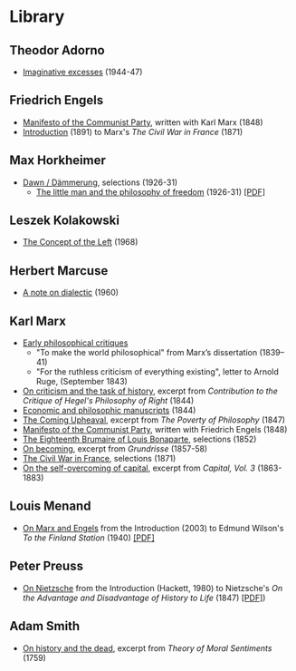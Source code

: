 # Library

## Theodor Adorno
- [Imaginative excesses](/library/adorno/adorno-1947-imaginative-excesses.pdf) (1944-47)

## Friedrich Engels
- [Manifesto of the Communist Party](/library/marx/marx-engels-1848-communist-manifesto.pdf), written with Karl Marx (1848)
- [Introduction](/library/marx/marx-1871-civil-war-in-france.pdf) (1891) to Marx's *The Civil War in France* (1871)


## Max Horkheimer
- [Dawn / Dämmerung](/library/horkheimer/horkheimer-1931-dammerung.pdf), selections (1926-31)
	- [The little man and the philosophy of freedom](/library/horkheimer/the-little-man) (1926-31) [[PDF]](http://chriscutrone.platypus1917.org/wp-content/uploads/2010/04/horkheimer_littlemanphilosophyfreedomdaemmerung1926-31.pdf)

## Leszek Kolakowski
- [The Concept of the Left](/library/kolakowski/kolakowski-1968-concept-of-the-left.pdf) (1968)

## Herbert Marcuse
- [A note on dialectic](/library/marcuse/marcuse-1960-note-on-dialectic.pdf) (1960)

## Karl Marx
- [Early philosophical critiques](/library/marx/marx-early-philosophical-critiques.pdf)
  - "To make the world philosophical" from Marx’s dissertation (1839–41)
  - "For the ruthless criticism of everything existing", letter to Arnold Ruge, (September 1843)
- [On criticism and the task of history](/library/marx/marx-1844-on-criticism), excerpt from *Contribution to the Critique of Hegel's Philosophy of Right* (1844)
- [Economic and philosophic manuscripts](/library/marx/marx-1844-economic-philosophic-manuscripts.pdf) (1844)
- [The Coming Upheaval](/library/marx/marx-1847-coming-upheaval), excerpt from *The Poverty of Philosophy* (1847)
- [Manifesto of the Communist Party](/library/marx/marx-engels-1848-communist-manifesto.pdf), written with Friedrich Engels (1848)
- [The Eighteenth Brumaire of Louis Bonaparte](/library/marx/marx-1852-eighteenth-brumaire.pdf), selections (1852)
- [On becoming](/library/marx/marx-1858-on-becoming), excerpt from *Grundrisse* (1857-58)
- [The Civil War in France](/library/marx/marx-1871-civil-war-in-france.pdf), selections (1871)
- [On the self-overcoming of capital](/library/marx/marx-1883-self-overcoming-of-capital), excerpt from *Capital, Vol. 3* (1863-1883)

## Louis Menand
- [On Marx and Engels](/library/menand/on-marx-and-engels) from the Introduction (2003) to Edmund Wilson's *To the Finland Station* (1940) [[PDF]](https://platypus1917.org/wp-content/uploads/2010/09/menandlouis_edmundwilsonfinlandstationintro2003.pdf)

## Peter Preuss
- [On Nietzsche](/library/preuss/preuss-on-nietzsche) from the Introduction (Hackett, 1980) to Nietzsche's *On the Advantage and Disadvantage of History to Life* (1847) [[PDF]](/library/preuss/preuss-on-nietzsche.pdf))

## Adam Smith
- [On history and the dead](/library/smith/smith-1759-on-history-and-the-dead), excerpt from *Theory of Moral Sentiments* (1759)